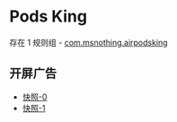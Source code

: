 # Pods King

存在 1 规则组 - [com.msnothing.airpodsking](/src/apps/com.msnothing.airpodsking.ts)

## 开屏广告

- [快照-0](https://i.gkd.li/import/12908449)
- [快照-1](https://i.gkd.li/import/13607847)
